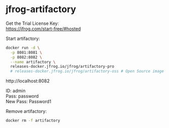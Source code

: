 # jfrog-artifactory

Get the Trial License Key: \
https://jfrog.com/start-free/#hosted

Start artifactory:
```bash
docker run -d \
  -p 8081:8081 \
  -p 8082:8082 \
  --name artifactory \
  releases-docker.jfrog.io/jfrog/artifactory-pro
  # releases-docker.jfrog.io/jfrog/artifactory-oss # Open Source image (limited features)
```

http://localhost:8082

ID: admin \
Pass: password \
New Pass: Password1

Remove artifactory:
```bash
docker rm -f artifactory
```
